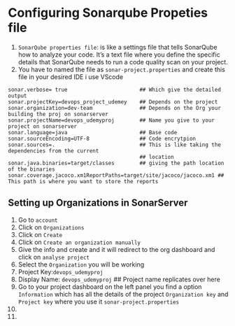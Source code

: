 # Configuring Sonarqube Propeties file

1. ```SonarQube properties file```: is like a settings file that tells SonarQube
how to analyze your code. It’s a text file where you define the specific details that SonarQube needs to run a code
quality scan on your project.
2. You have to named the file as ```sonar-project.properties``` and create this file in your desired IDE i use VScode

```
sonar.verbose= true                       ## Which give the detailed output
sonar.projectKey=devops_project_udemey    ## Depends on the project
sonar.organization=dev-team               ## Depends on the Org your building the proj on sonarserver
sonar.projectName=devops_udemyproj        ## Name you give to your project on sonarserver
sonar.language=java                       ## Base code
sonar.sourceEncoding=UTF-8                ## Code encrytpion
sonar.sources=.                           ## This is like taking the dependencies from the current
                                          ## location
sonar.java.binaries=target/classes        ## giving the path location of the binaries
sonar.coverage.jacoco.xm1ReportPaths=target/site/jacoco/jacoco.xm1 ## This path is where you want to store the reports                                                                        

```

## Setting up Organizations in SonarServer
1. Go to ```account```
2. Click on ```Organizations```
3. Click on ```Create```
4. Click on ```Create an organization manually```
5. Give the info and create and it will redirect to the org dashboard and click on ```analyse project```
6. Select the ```Organization``` you will be working
7. Project Key:```devops_udemyproj```
8. Display Name: ```devops_udemyproj``` ## Project name replicates over here
9. Go to your project dashboard on the left panel you find a option ```Information``` which has all the details of the project ```Organization key``` and ```Project key``` where you use it ```sonar-project.properties```
11. 
12. 
